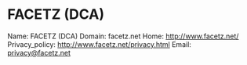 
# FACETZ (DCA)

Name: FACETZ (DCA)
Domain: facetz.net
Home: http://www.facetz.net/
Privacy_policy: http://www.facetz.net/privacy.html
Email: privacy@facetz.net
